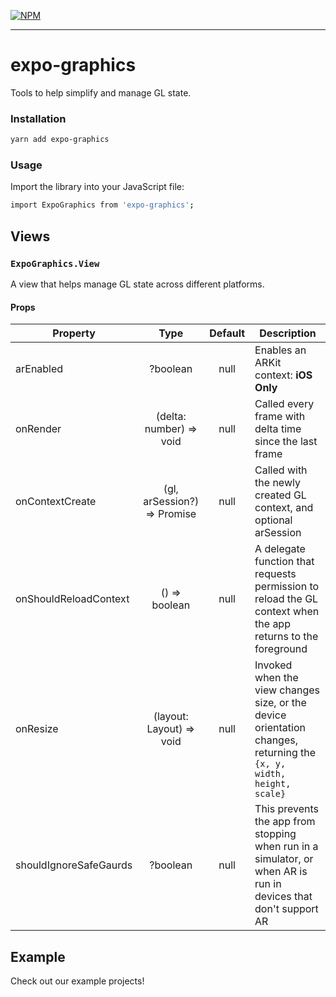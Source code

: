 [![NPM](https://nodei.co/npm/expo-graphics.png)](https://nodei.co/npm/expo-graphics/)

---

# expo-graphics

Tools to help simplify and manage GL state.

### Installation

```bash
yarn add expo-graphics
```

### Usage

Import the library into your JavaScript file:

```bash
import ExpoGraphics from 'expo-graphics';
```

## Views

### `ExpoGraphics.View`

A view that helps manage GL state across different platforms.

#### Props

| Property               |            Type             | Default | Description                                                                                                         |
| ---------------------- | :-------------------------: | :-----: | ------------------------------------------------------------------------------------------------------------------- |
| arEnabled              |          ?boolean           |  null   | Enables an ARKit context: **iOS Only**                                                                              |
| onRender               |   (delta: number) => void   |  null   | Called every frame with delta time since the last frame                                                             |
| onContextCreate        | (gl, arSession?) => Promise |  null   | Called with the newly created GL context, and optional arSession                                                    |
| onShouldReloadContext  |        () => boolean        |  null   | A delegate function that requests permission to reload the GL context when the app returns to the foreground        |
| onResize               |  (layout: Layout) => void   |  null   | Invoked when the view changes size, or the device orientation changes, returning the `{x, y, width, height, scale}` |
| shouldIgnoreSafeGaurds |          ?boolean           |  null   | This prevents the app from stopping when run in a simulator, or when AR is run in devices that don't support AR     |

## Example

Check out our example projects!
